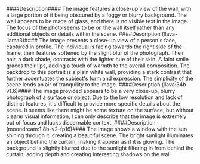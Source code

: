 ####Description####
The image features a close-up view of the wall, with a large portion of it being obscured by a foggy or blurry background. The wall appears to be made of glass, and there is no visible text in the image. The focus of the photo seems to be on the wall itself rather than any additional objects or details within the scene.
####Description (llava-llama3)####
The image presents a close-up view of a person's face, captured in profile. The individual is facing towards the right side of the frame, their features softened by the slight blur of the photograph. Their hair, a dark shade, contrasts with the lighter hue of their skin. A faint smile graces their lips, adding a touch of warmth to the overall composition. The backdrop to this portrait is a plain white wall, providing a stark contrast that further accentuates the subject's form and expression. The simplicity of the scene lends an air of tranquility to the image.
####Description (llava:34b-v1.6)####
The image provided appears to be a very close-up, blurry photograph of a surface or object. Due to the low resolution and lack of distinct features, it's difficult to provide more specific details about the scene. It seems like there might be some texture on the surface, but without clearer visual information, I can only describe that the image is extremely out of focus and lacks discernable context.
####Description (moondream:1.8b-v2-fp16)####
The image shows a window with the sun shining through it, creating a beautiful scene. The bright sunlight illuminates an object behind the curtain, making it appear as if it is glowing. The background is slightly blurred due to the sunlight filtering in from behind the curtain, adding depth and creating interesting shadows on the wall.
